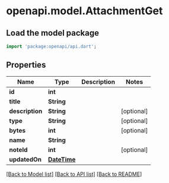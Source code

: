 # openapi.model.AttachmentGet

## Load the model package
```dart
import 'package:openapi/api.dart';
```

## Properties
Name | Type | Description | Notes
------------ | ------------- | ------------- | -------------
**id** | **int** |  | 
**title** | **String** |  | 
**description** | **String** |  | [optional] 
**type** | **String** |  | [optional] 
**bytes** | **int** |  | [optional] 
**name** | **String** |  | 
**noteId** | **int** |  | [optional] 
**updatedOn** | [**DateTime**](DateTime.md) |  | 

[[Back to Model list]](../README.md#documentation-for-models) [[Back to API list]](../README.md#documentation-for-api-endpoints) [[Back to README]](../README.md)


